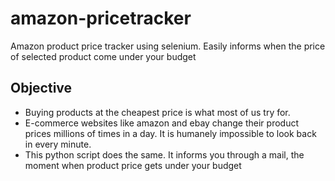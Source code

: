 # amazon-pricetracker
Amazon product price tracker using selenium. Easily informs when the price of selected product come under your budget

## Objective
- Buying products at the cheapest price is what most of us try for.
- E-commerce websites like amazon and ebay change their product prices millions of times in a day. It is humanely impossible to look back in every minute.
- This python script does the same. It informs you through a mail, the moment when product price gets under your budget
